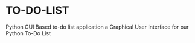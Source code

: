 # TO-DO-LIST

Python GUI Based to-do list application
a Graphical User Interface for our Python To-Do List 
